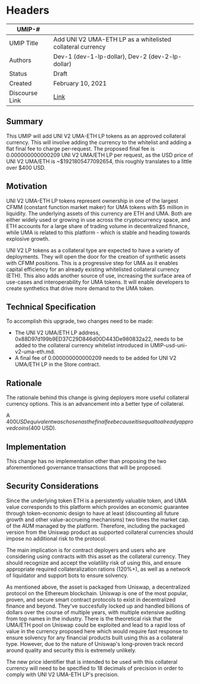# Headers
| UMIP-#     |                                                                                                                                          |
|------------|------------------------------------------------------------------------------------------------------------------------------------------|
| UMIP Title | Add UNI V2 UMA-ETH LP as a whitelisted collateral currency              |
| Authors    | Dev-1 (dev-1-lp-dollar), Dev-2 (dev-2-lp-dollar) |
| Status     | Draft                                                                                                                                    |
| Created    | February 10, 2021                                                                                                                        |
| Discourse Link | [Link](https://discourse.umaproject.org/t/add-uniswap-v2-uma-eth-as-a-supported-collateral-currency/210)   |
 
## Summary
This UMIP will add UNI V2 UMA-ETH LP tokens as an approved collateral currency. This will involve adding the currency to the whitelist and adding a flat final fee to charge per-request. The proposed final fee is 0.000000000000209 UNI V2 UMA/ETH LP per request, as the USD price of UNI V2 UMA/ETH is ~$1921805477092654, this roughly translates to a little over $400 USD.

## Motivation
UNI V2 UMA-ETH LP tokens represent ownership in one of the largest CFMM (constant function market maker) for UMA tokens with $5 million in liquidity. The underlying assets of this currency are ETH and UMA. Both are either widely used or growing in use across the cryptocurrency space, and ETH accounts for a large share of trading volume in decentralized finance, while UMA is related to this platform - which is stable and heading towards explosive growth.
 
UNI V2 LP tokens as a collateral type are expected to have a variety of deployments. They will open the door for the creation of synthetic assets with CFMM positions. This is a progressive step for UMA as it enables capital efficiency for an already existing whitelisted collateral currency (ETH). This also adds another source of use, increasing the surface area of use-cases and interoperability for UMA tokens. It will enable developers to create synthetics that drive more demand to the UMA token.

## Technical Specification
To accomplish this upgrade, two changes need to be made:

- The UNI V2 UMA/ETH LP address, 0x88D97d199b9ED37C29D846d00D443De980832a22, needs to be added to the collateral currency whitelist introduced in UMIP-usd-uni-v2-uma-eth.md.
- A final fee of 0.000000000000209 needs to be added for UNI V2 UMA/ETH LP in the Store contract.


## Rationale
The rationale behind this change is giving deployers more useful collateral currency options. This is an advancement into a better type of collateral.

A $400 USD equivalent was chosen as the final fee because it is equal to already approved coins ($400 USD).

## Implementation

This change has no implementation other than proposing the two aforementioned governance transactions that will be proposed.

## Security Considerations
Since the underlying token ETH is a persistently valuable token, and UMA value corresponds to this platform which provides an economic guarantee through token-economic design to have at least (discounting all future growth and other value-accrueing mechanisms) two times the market cap. of the AUM managed by the platform. Therefore, including the packaged version from the Uniswap product as supported collateral currencies should impose no additional risk to the protocol.

The main implication is for contract deployers and users who are considering using contracts with this asset as the collateral currency. They should recognize and accept the volatility risk of using this, and ensure appropriate required collateralization rations (120%+), as well as a network of liquidator and support bots to ensure solvency.

As mentioned above, the asset is packaged from Uniswap, a decentralized protocol on the Ethereum blockchain. Uniswap is one of the most popular, proven, and secure smart contract protocols to exist in decentralized finance and beyond. They've succesfully locked up and handled billions of dollars over the course of multiple years, with multiple extensive auditing from top names in the industry. There is the theoretical risk that the UMA/ETH pool on Uniswap could be exploited and lead to a rapid loss of value in the currency proposed here which would require fast response to ensure solvency for any financial products built using this as a collateral type. However, due to the nature of Uniswap's long-proven track record around quality and security this is extremely unlikely. 

The new price identifier that is intended to be used with this collateral currency will need to be specified to 18 decimals of precision in order to comply with UNI V2 UMA-ETH LP's precision.
